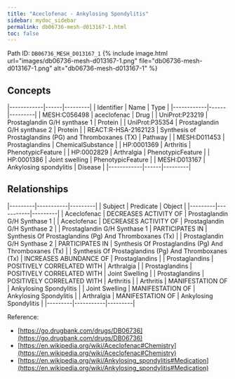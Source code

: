 ```yaml
---
title: "Aceclofenac - Ankylosing Spondylitis"
sidebar: mydoc_sidebar
permalink: db06736-mesh-d013167-1.html
toc: false 
---
```



Path ID: `DB06736_MESH_D013167_1`
{% include image.html url="images/db06736-mesh-d013167-1.png" file="db06736-mesh-d013167-1.png" alt="db06736-mesh-d013167-1" %}

## Concepts

|------------|------|---------|
| Identifier | Name | Type    |
|------------|------|---------|
| MESH:C056498 | aceclofenac | Drug |
| UniProt:P23219 | Prostaglandin G/H synthase 1 | Protein |
| UniProt:P35354 | Prostaglandin G/H synthase 2 | Protein |
| REACT:R-HSA-2162123 | Synthesis of Prostaglandins (PG) and Thromboxanes (TX) | Pathway |
| MESH:D011453 | Prostaglandins | ChemicalSubstance |
| HP:0001369 | Arthritis | PhenotypicFeature |
| HP:0002829 | Arthralgia | PhenotypicFeature |
| HP:0001386 | Joint swelling | PhenotypicFeature |
| MESH:D013167 | Ankylosing spondylitis | Disease |
|------------|------|---------|

## Relationships

|---------|-----------|---------|
| Subject | Predicate | Object  |
|---------|-----------|---------|
| Aceclofenac | DECREASES ACTIVITY OF | Prostaglandin G/H Synthase 1 |
| Aceclofenac | DECREASES ACTIVITY OF | Prostaglandin G/H Synthase 2 |
| Prostaglandin G/H Synthase 1 | PARTICIPATES IN | Synthesis Of Prostaglandins (Pg) And Thromboxanes (Tx) |
| Prostaglandin G/H Synthase 2 | PARTICIPATES IN | Synthesis Of Prostaglandins (Pg) And Thromboxanes (Tx) |
| Synthesis Of Prostaglandins (Pg) And Thromboxanes (Tx) | INCREASES ABUNDANCE OF | Prostaglandins |
| Prostaglandins | POSITIVELY CORRELATED WITH | Arthralgia |
| Prostaglandins | POSITIVELY CORRELATED WITH | Joint Swelling |
| Prostaglandins | POSITIVELY CORRELATED WITH | Arthritis |
| Arthritis | MANIFESTATION OF | Ankylosing Spondylitis |
| Joint Swelling | MANIFESTATION OF | Ankylosing Spondylitis |
| Arthralgia | MANIFESTATION OF | Ankylosing Spondylitis |
|---------|-----------|---------|

Reference: 
  - [https://go.drugbank.com/drugs/DB06736](https://go.drugbank.com/drugs/DB06736)
  - [https://en.wikipedia.org/wiki/Aceclofenac#Chemistry](https://en.wikipedia.org/wiki/Aceclofenac#Chemistry)
  - [https://en.wikipedia.org/wiki/Ankylosing_spondylitis#Medication](https://en.wikipedia.org/wiki/Ankylosing_spondylitis#Medication)
